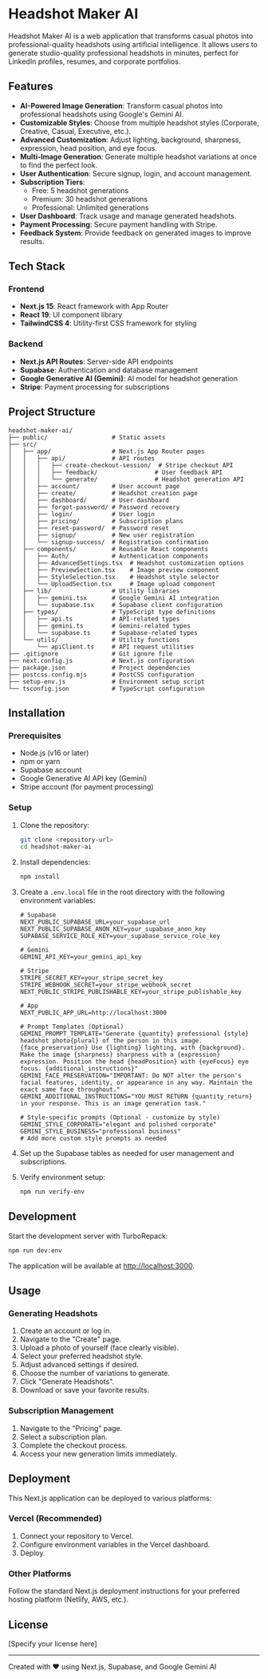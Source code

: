 # Headshot Maker AI

Headshot Maker AI is a web application that transforms casual photos into professional-quality headshots using artificial intelligence. It allows users to generate studio-quality professional headshots in minutes, perfect for LinkedIn profiles, resumes, and corporate portfolios.

## Features

- **AI-Powered Image Generation**: Transform casual photos into professional headshots using Google's Gemini AI.
- **Customizable Styles**: Choose from multiple headshot styles (Corporate, Creative, Casual, Executive, etc.).
- **Advanced Customization**: Adjust lighting, background, sharpness, expression, head position, and eye focus.
- **Multi-Image Generation**: Generate multiple headshot variations at once to find the perfect look.
- **User Authentication**: Secure signup, login, and account management.
- **Subscription Tiers**: 
  - Free: 5 headshot generations
  - Premium: 30 headshot generations
  - Professional: Unlimited generations
- **User Dashboard**: Track usage and manage generated headshots.
- **Payment Processing**: Secure payment handling with Stripe.
- **Feedback System**: Provide feedback on generated images to improve results.

## Tech Stack

### Frontend
- **Next.js 15**: React framework with App Router
- **React 19**: UI component library
- **TailwindCSS 4**: Utility-first CSS framework for styling

### Backend
- **Next.js API Routes**: Server-side API endpoints
- **Supabase**: Authentication and database management
- **Google Generative AI (Gemini)**: AI model for headshot generation
- **Stripe**: Payment processing for subscriptions

## Project Structure

```
headshot-maker-ai/
├── public/                  # Static assets
├── src/
│   ├── app/                 # Next.js App Router pages
│   │   ├── api/             # API routes
│   │   │   ├── create-checkout-session/  # Stripe checkout API
│   │   │   ├── feedback/                # User feedback API
│   │   │   └── generate/                # Headshot generation API
│   │   ├── account/         # User account page
│   │   ├── create/          # Headshot creation page
│   │   ├── dashboard/       # User dashboard
│   │   ├── forgot-password/ # Password recovery
│   │   ├── login/           # User login
│   │   ├── pricing/         # Subscription plans
│   │   ├── reset-password/  # Password reset
│   │   ├── signup/          # New user registration
│   │   └── signup-success/  # Registration confirmation
│   ├── components/          # Reusable React components
│   │   ├── Auth/            # Authentication components
│   │   ├── AdvancedSettings.tsx  # Headshot customization options
│   │   ├── PreviewSection.tsx    # Image preview component
│   │   ├── StyleSelection.tsx    # Headshot style selector
│   │   └── UploadSection.tsx     # Image upload component
│   ├── lib/                 # Utility libraries
│   │   ├── gemini.tsx       # Google Gemini AI integration
│   │   └── supabase.tsx     # Supabase client configuration
│   ├── types/               # TypeScript type definitions
│   │   ├── api.ts           # API-related types
│   │   ├── gemini.ts        # Gemini-related types
│   │   └── supabase.ts      # Supabase-related types
│   └── utils/               # Utility functions
│       └── apiClient.ts     # API request utilities
├── .gitignore               # Git ignore file
├── next.config.js           # Next.js configuration
├── package.json             # Project dependencies
├── postcss.config.mjs       # PostCSS configuration
├── setup-env.js             # Environment setup script
└── tsconfig.json            # TypeScript configuration
```

## Installation

### Prerequisites

- Node.js (v16 or later)
- npm or yarn
- Supabase account
- Google Generative AI API key (Gemini)
- Stripe account (for payment processing)

### Setup

1. Clone the repository:
   ```bash
   git clone <repository-url>
   cd headshot-maker-ai
   ```

2. Install dependencies:
   ```bash
   npm install
   ```

3. Create a `.env.local` file in the root directory with the following environment variables:
   ```
   # Supabase
   NEXT_PUBLIC_SUPABASE_URL=your_supabase_url
   NEXT_PUBLIC_SUPABASE_ANON_KEY=your_supabase_anon_key
   SUPABASE_SERVICE_ROLE_KEY=your_supabase_service_role_key
   
   # Gemini
   GEMINI_API_KEY=your_gemini_api_key
   
   # Stripe
   STRIPE_SECRET_KEY=your_stripe_secret_key
   STRIPE_WEBHOOK_SECRET=your_stripe_webhook_secret
   NEXT_PUBLIC_STRIPE_PUBLISHABLE_KEY=your_stripe_publishable_key
   
   # App
   NEXT_PUBLIC_APP_URL=http://localhost:3000
   
   # Prompt Templates (Optional)
   GEMINI_PROMPT_TEMPLATE="Generate {quantity} professional {style} headshot photo{plural} of the person in this image. {face_preservation} Use {lighting} lighting, with {background}. Make the image {sharpness} sharpness with a {expression} expression. Position the head {headPosition} with {eyeFocus} eye focus. {additional_instructions}"
   GEMINI_FACE_PRESERVATION="IMPORTANT: Do NOT alter the person's facial features, identity, or appearance in any way. Maintain the exact same face throughout."
   GEMINI_ADDITIONAL_INSTRUCTIONS="YOU MUST RETURN {quantity_return} in your response. This is an image generation task."
   
   # Style-specific prompts (Optional - customize by style)
   GEMINI_STYLE_CORPORATE="elegant and polished corporate"
   GEMINI_STYLE_BUSINESS="professional business"
   # Add more custom style prompts as needed
   ```

4. Set up the Supabase tables as needed for user management and subscriptions.

5. Verify environment setup:
   ```bash
   npm run verify-env
   ```

## Development

Start the development server with TurboRepack:

```bash
npm run dev:env
```

The application will be available at [http://localhost:3000](http://localhost:3000).

## Usage

### Generating Headshots

1. Create an account or log in.
2. Navigate to the "Create" page.
3. Upload a photo of yourself (face clearly visible).
4. Select your preferred headshot style.
5. Adjust advanced settings if desired.
6. Choose the number of variations to generate.
7. Click "Generate Headshots".
8. Download or save your favorite results.

### Subscription Management

1. Navigate to the "Pricing" page.
2. Select a subscription plan.
3. Complete the checkout process.
4. Access your new generation limits immediately.

## Deployment

This Next.js application can be deployed to various platforms:

### Vercel (Recommended)

1. Connect your repository to Vercel.
2. Configure environment variables in the Vercel dashboard.
3. Deploy.

### Other Platforms

Follow the standard Next.js deployment instructions for your preferred hosting platform (Netlify, AWS, etc.).

## License

[Specify your license here]

---

Created with ❤️ using Next.js, Supabase, and Google Gemini AI
